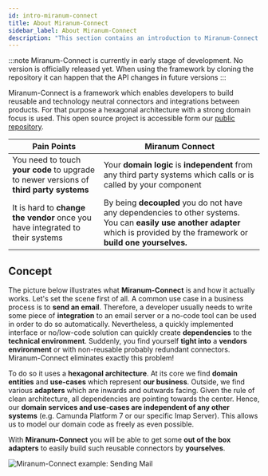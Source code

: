 ```yaml
---
id: intro-miranum-connect
title: About Miranum-Connect
sidebar_label: About Miranum-Connect  
description: "This section contains an introduction to Miranum-Connect."
---
```


:::note
Miranum-Connect is currently in early stage of development. No version is officially released yet. When using the framework
by cloning the repository it can happen that the API changes in future versions
:::

Miranum-Connect is a framework which enables developers to build reusable and technology neutral connectors and integrations
between products. For that purpose a hexagonal architecture with a strong domain focus is used. This open source project
is accessible form our [public repository](https://github.com/FlowSquad/miranum).

| **Pain Points**                                                                         | **Miranum Connect**                                                                                                                                                              |
|-----------------------------------------------------------------------------------------|----------------------------------------------------------------------------------------------------------------------------------------------------------------------------------|
| You need to touch **your code** to upgrade to newer versions of **third party systems** | Your **domain logic** is **independent** from any third party systems which calls or is called by your component                                                                 |
| It is hard to **change the vendor** once you have integrated to their systems           | By being **decoupled** you do not have any dependencies to other systems. You can **easily use another adapter** which is provided by the framework or **build one yourselves.** |


## Concept
The picture below illustrates what **Miranum-Connect** is and how it actually works. Let's set the scene first of all. 
A common use case in a business process is to **send an email**. Therefore, a developer usually needs to write some piece of
**integration** to an email server or a no-code tool can be used in order to do so automatically. Nevertheless, a quickly 
implemented interface or no/low-code solution can quickly create **dependencies** to the **technical environment**. Suddenly, 
you find yourself **tight into** a **vendors environment** or with non-reusable probably redundant connectors. 
Miranum-Connect eliminates exactly this problem! 

To do so it uses a **hexagonal architecture**. At its core we find **domain entities** and **use-cases** which represent **our business**. 
Outside, we find various **adapters** which are inwards and outwards facing. Given the rule of clean architecture, all dependencies 
are pointing towards the center. Hence, our **domain services and use-cases are independent of any other systems** (e.g. Camunda 
Platform 7 or our specific Imap Server). 
This allows us to model our domain code as freely as even possible. 

With **Miranum-Connect** you will be able to get some **out of the box adapters** to easily build such reusable connectors by **yourselves**. 


![Miranum-Connect example: Sending Mail](@site/docs/components/miranum-connect/static/img/miranum-connect-email.svg)